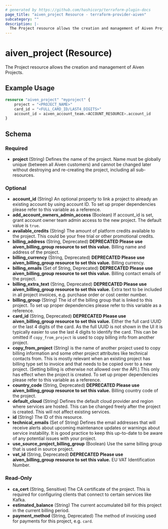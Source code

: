 ```yaml
---
# generated by https://github.com/hashicorp/terraform-plugin-docs
page_title: "aiven_project Resource - terraform-provider-aiven"
subcategory: ""
description: |-
  The Project resource allows the creation and management of Aiven Projects.
---
```


# aiven_project (Resource)

The Project resource allows the creation and management of Aiven Projects.

## Example Usage

```terraform
resource "aiven_project" "myproject" {
    project = "<PROJECT_NAME>"
    card_id = "<FULL_CARD_ID/LAST4_DIGITS>"
    account_id = aiven_account_team.<ACCOUNT_RESOURCE>.account_id
}
```

<!-- schema generated by tfplugindocs -->
## Schema

### Required

- **project** (String) Defines the name of the project. Name must be globally unique (between all Aiven customers) and cannot be changed later without destroying and re-creating the project, including all sub-resources.

### Optional

- **account_id** (String) An optional property to link a project to already an existing account by using account ID. To set up proper dependencies please refer to this variable as a reference.
- **add_account_owners_admin_access** (Boolean) If account_id is set, grant account owner team admin access to the new project. The default value is `true`.
- **available_credits** (String) The amount of platform credits available to the project. This could be your free trial or other promotional credits.
- **billing_address** (String, Deprecated) **DEPRECATED Please use aiven_billing_group resource to set this value.** Billing name and address of the project.
- **billing_currency** (String, Deprecated) **DEPRECATED Please use aiven_billing_group resource to set this value.** Billing currency.
- **billing_emails** (Set of String, Deprecated) **DEPRECATED Please use aiven_billing_group resource to set this value.** Billing contact emails of the project.
- **billing_extra_text** (String, Deprecated) **DEPRECATED Please use aiven_billing_group resource to set this value.** Extra text to be included in all project invoices, e.g. purchase order or cost center number.
- **billing_group** (String) The id of the billing group that is linked to this project. To set up proper dependencies please refer to this variable as a reference.
- **card_id** (String, Deprecated) **DEPRECATED Please use aiven_billing_group resource to set this value.** Either the full card UUID or the last 4 digits of the card. As the full UUID is not shown in the UI it is typically easier to use the last 4 digits to identify the card. This can be omitted if `copy_from_project` is used to copy billing info from another project.
- **copy_from_project** (String) is the name of another project used to copy billing information and some other project attributes like technical contacts from. This is mostly relevant when an existing project has billing type set to invoice and that needs to be copied over to a new project. (Setting billing is otherwise not allowed over the API.) This only has effect when the project is created. To set up proper dependencies please refer to this variable as a reference.
- **country_code** (String, Deprecated) **DEPRECATED Please use aiven_billing_group resource to set this value.** Billing country code of the project.
- **default_cloud** (String) Defines the default cloud provider and region where services are hosted. This can be changed freely after the project is created. This will not affect existing services.
- **id** (String) The ID of this resource.
- **technical_emails** (Set of String) Defines the email addresses that will receive alerts about upcoming maintenance updates or warnings about service instability. It is  good practice to keep this up-to-date to be aware of any potential issues with your project.
- **use_source_project_billing_group** (Boolean) Use the same billing group that is used in source project.
- **vat_id** (String, Deprecated) **DEPRECATED Please use aiven_billing_group resource to set this value.** EU VAT Identification Number.

### Read-Only

- **ca_cert** (String, Sensitive) The CA certificate of the project. This is required for configuring clients that connect to certain services like Kafka.
- **estimated_balance** (String) The current accumulated bill for this project in the current billing period.
- **payment_method** (String, Deprecated) The method of invoicing used for payments for this project, e.g. `card`.



